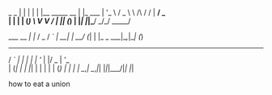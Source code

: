   _                     _
 | |                   | |
 | |__   _____      __ | |_ ___
 | '_ \ / _ \ \ /\ / / | __/ _ \
 | | | | (_) \ V  V /  | || (_) |
 |_| |_|\___/ \_/\_/    \__\___/

   ___  __ _| |_
  / _ \/ _` | __|
 |  __/ (_| | |_      _
  \___|\__,_|\__|    (_)
   __ _   _   _ _ __  _  ___  _ __
  / _` | | | | | '_ \| |/ _ \| '_ \
 | (_| | | |_| | | | | | (_) | | | |
  \__,_|  \__,_|_| |_|_|\___/|_| |_|


 how to eat a union
